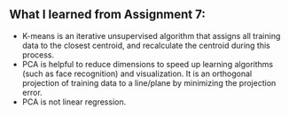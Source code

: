 ## What I learned from Assignment 7:
* K-means is an iterative unsupervised algorithm that assigns all training data to the closest centroid, and recalculate the centroid during this process.
* PCA is helpful to reduce dimensions to speed up learning algorithms (such as face recognition) and visualization. It is an orthogonal projection of training data to a line/plane by minimizing the projection error.
* PCA is not linear regression.
